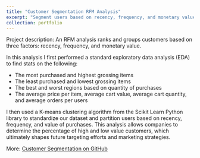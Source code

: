 ```yaml
---
title: "Customer Segmentation RFM Analysis"
excerpt: "Segment users based on recency, frequency, and monetary value of past purchases"
collection: portfolio
---
```


Project description: An RFM analysis ranks and groups customers based on three factors: recency, frequency, and monetary value. 

In this analysis I first performed a standard exploratory data analysis (EDA) to find stats on the following:
* The most purchased and highest grossing items
* The least purchased and lowest grossing items
* The best and worst regions based on quantity of purchases
* The average price per item, average cart value, average cart quantity, and average orders per users

I then used a K-means clustering algorithm from the Scikit Learn Python library to standardize our dataset and partition users based on recency, frequency, and value of purchases. This analysis allows companies to determine the percentage of high and low value customers, which ultimately shapes future targeting efforts and marketing strategies.  

More: [Customer Segmentation on GitHub](https://github.com/Danacw/Customer_Segmentation/blob/main/Customer_Segmentation.ipynb)
